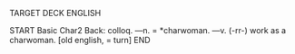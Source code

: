TARGET DECK
ENGLISH

START
Basic
Char2
Back: colloq. —n. = *charwoman. —v. (-rr-) work as a charwoman. [old english, = turn]
END

